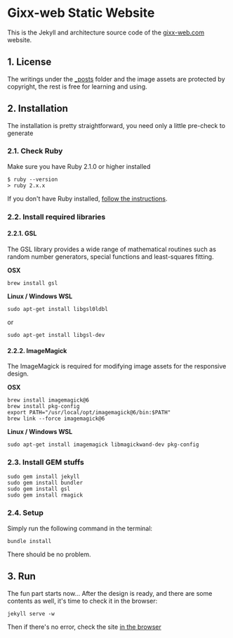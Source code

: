 # Gixx-web Static Website 

This is the Jekyll and architecture source code of the [gixx-web.com](https://www.gixx-web.com) website. 

## 1. License

The writings under the [_posts](_posts) folder and the image assets are protected by copyright, the rest is free for learning and using.

## 2. Installation

The installation is pretty straightforward, you need only a little pre-check to generate 

### 2.1. Check Ruby

Make sure you have Ruby 2.1.0 or higher installed

```
$ ruby --version
> ruby 2.x.x
```

If you don't have Ruby installed, [follow the instructions](https://www.ruby-lang.org/en/downloads/).

### 2.2. Install required libraries

#### 2.2.1. GSL

The GSL library provides a wide range of mathematical routines such as random number generators, special functions and least-squares fitting.

**OSX**
```
brew install gsl
```

**Linux / Windows WSL**
```
sudo apt-get install libgsl0ldbl
```
or
```
sudo apt-get install libgsl-dev
```

#### 2.2.2. ImageMagick

The ImageMagick is required for modifying image assets for the responsive design.

**OSX**
```
brew install imagemagick@6
brew install pkg-config
export PATH="/usr/local/opt/imagemagick@6/bin:$PATH"
brew link --force imagemagick@6
```

**Linux / Windows WSL**
```
sudo apt-get install imagemagick libmagickwand-dev pkg-config
```

### 2.3. Install GEM stuffs

```
sudo gem install jekyll
sudo gem install bundler
sudo gem install gsl
sudo gem install rmagick
```

### 2.4. Setup

Simply run the following command in the terminal:

```
bundle install
```

There should be no problem.

## 3. Run

The fun part starts now... After the design is ready, and there are some contents as well, it's time to check it in the browser:

```
jekyll serve -w
```

Then if there's no error, check the site [in the browser](http://127.0.0.1:4000/)

